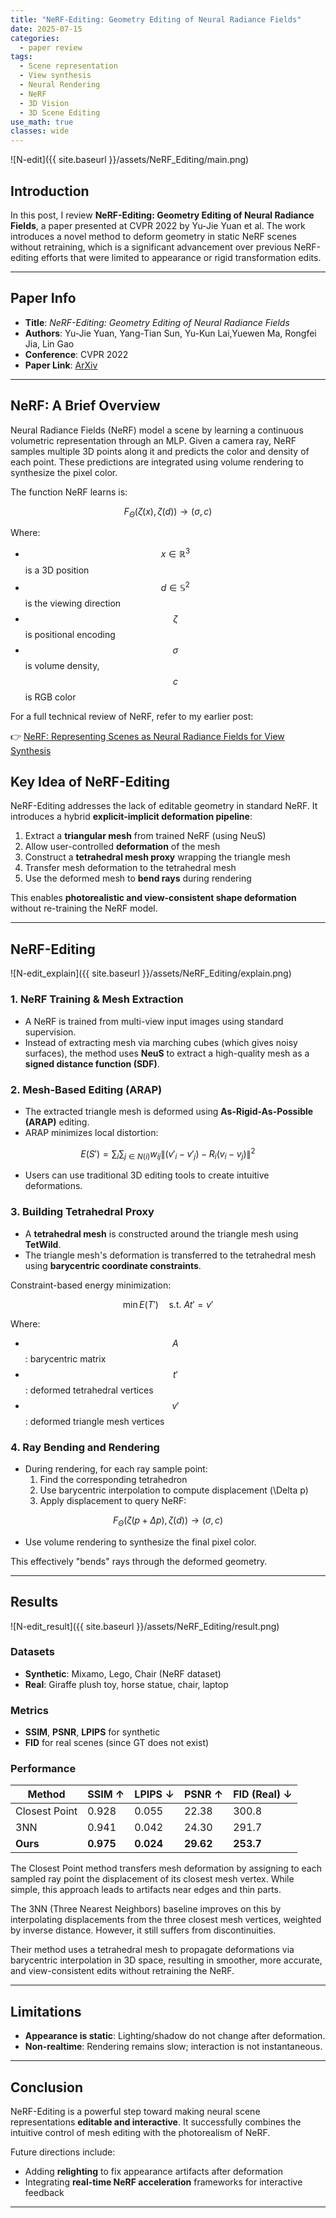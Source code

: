 ```yaml
---
title: "NeRF-Editing: Geometry Editing of Neural Radiance Fields"
date: 2025-07-15
categories:
  - paper review
tags:
  - Scene representation
  - View synthesis
  - Neural Rendering
  - NeRF
  - 3D Vision
  - 3D Scene Editing
use_math: true
classes: wide
---
```



![N-edit]({{ site.baseurl }}/assets/NeRF_Editing/main.png)

## Introduction


In this post, I review **NeRF-Editing: Geometry Editing of Neural Radiance Fields**, a paper presented at CVPR 2022 by Yu-Jie Yuan et al. The work introduces a novel method to deform geometry in static NeRF scenes without retraining, which is a significant advancement over previous NeRF-editing efforts that were limited to appearance or rigid transformation edits.


---

## Paper Info

- **Title**: *NeRF-Editing: Geometry Editing of Neural Radiance Fields*
- **Authors**: Yu-Jie Yuan, Yang-Tian Sun, Yu-Kun Lai,Yuewen Ma, Rongfei Jia, Lin Gao
- **Conference**: CVPR 2022  
- **Paper Link**: [ArXiv](https://arxiv.org/abs/2205.04978)

---
## NeRF: A Brief Overview

Neural Radiance Fields (NeRF) model a scene by learning a continuous volumetric representation through an MLP. Given a camera ray, NeRF samples multiple 3D points along it and predicts the color and density of each point. These predictions are integrated using volume rendering to synthesize the pixel color.

The function NeRF learns is:

$$
F_\Theta(\zeta(x), \zeta(d)) \rightarrow (\sigma, c)
$$


Where:
- $$x \in \mathbb{R}^3$$ is a 3D position
- $$d \in \mathbb{S}^2$$ is the viewing direction
- $$\zeta$$ is positional encoding
- $$\sigma$$ is volume density, $$c$$ is RGB color

For a full technical review of NeRF, refer to my earlier post:

👉 [NeRF: Representing Scenes as Neural Radiance Fields for View Synthesis](https://jiwonhaha.github.io/jtech-blog/paper%20review/NeRF/)

## Key Idea of NeRF-Editing

NeRF-Editing addresses the lack of editable geometry in standard NeRF. It introduces a hybrid **explicit-implicit deformation pipeline**:

1. Extract a **triangular mesh** from trained NeRF (using NeuS)
2. Allow user-controlled **deformation** of the mesh
3. Construct a **tetrahedral mesh proxy** wrapping the triangle mesh
4. Transfer mesh deformation to the tetrahedral mesh
5. Use the deformed mesh to **bend rays** during rendering

This enables **photorealistic and view-consistent shape deformation** without re-training the NeRF model.

---

## NeRF-Editing

![N-edit_explain]({{ site.baseurl }}/assets/NeRF_Editing/explain.png)

### 1. NeRF Training & Mesh Extraction

- A NeRF is trained from multi-view input images using standard supervision.
- Instead of extracting mesh via marching cubes (which gives noisy surfaces), the method uses **NeuS** to extract a high-quality mesh as a **signed distance function (SDF)**.

### 2. Mesh-Based Editing (ARAP)

- The extracted triangle mesh is deformed using **As-Rigid-As-Possible (ARAP)** editing.
- ARAP minimizes local distortion:

$$
E(S') = \sum_{i} \sum_{j \in N(i)} w_{ij} \| (v'_i - v'_j) - R_i(v_i - v_j) \|^2
$$

- Users can use traditional 3D editing tools to create intuitive deformations.

### 3. Building Tetrahedral Proxy

- A **tetrahedral mesh** is constructed around the triangle mesh using **TetWild**.
- The triangle mesh's deformation is transferred to the tetrahedral mesh using **barycentric coordinate constraints**.

Constraint-based energy minimization:

$$
\min E(T') \quad \text{s.t. } A t' = v'
$$

Where:
- $$A$$: barycentric matrix
- $$t'$$: deformed tetrahedral vertices
- $$v'$$: deformed triangle mesh vertices

### 4. Ray Bending and Rendering

- During rendering, for each ray sample point:
  1. Find the corresponding tetrahedron
  2. Use barycentric interpolation to compute displacement \(\Delta p\)
  3. Apply displacement to query NeRF:

$$
F_\Theta(\zeta(p + \Delta p), \zeta(d)) \rightarrow (\sigma, c)
$$

- Use volume rendering to synthesize the final pixel color.

This effectively "bends" rays through the deformed geometry.

---

## Results

![N-edit_result]({{ site.baseurl }}/assets/NeRF_Editing/result.png)

### Datasets
- **Synthetic**: Mixamo, Lego, Chair (NeRF dataset)
- **Real**: Giraffe plush toy, horse statue, chair, laptop

### Metrics
- **SSIM**, **PSNR**, **LPIPS** for synthetic
- **FID** for real scenes (since GT does not exist)

### Performance

| Method         | SSIM ↑ | LPIPS ↓ | PSNR ↑ | FID (Real) ↓ |
|----------------|--------|----------|---------|---------------|
| Closest Point | 0.928  | 0.055    | 22.38   | 300.8         |
| 3NN           | 0.941  | 0.042    | 24.30   | 291.7         |
| **Ours**      | **0.975**  | **0.024**    | **29.62**   | **253.7**         |

The Closest Point method transfers mesh deformation by assigning to each sampled ray point the displacement of its closest mesh vertex. While simple, this approach leads to artifacts near edges and thin parts.

The 3NN (Three Nearest Neighbors) baseline improves on this by interpolating displacements from the three closest mesh vertices, weighted by inverse distance. However, it still suffers from discontinuities.

Their method uses a tetrahedral mesh to propagate deformations via barycentric interpolation in 3D space, resulting in smoother, more accurate, and view-consistent edits without retraining the NeRF.

---

## Limitations

- **Appearance is static**: Lighting/shadow do not change after deformation.
- **Non-realtime**: Rendering remains slow; interaction is not instantaneous.

---

## Conclusion

NeRF-Editing is a powerful step toward making neural scene representations **editable and interactive**. It successfully combines the intuitive control of mesh editing with the photorealism of NeRF.

Future directions include:
- Adding **relighting** to fix appearance artifacts after deformation
- Integrating **real-time NeRF acceleration** frameworks for interactive feedback

---
